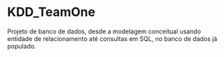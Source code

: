 # KDD_TeamOne
Projeto de banco de dados, desde a modelagem conceitual usando entidade de relacionamento até consultas em SQL, no banco de dados já populado. 
